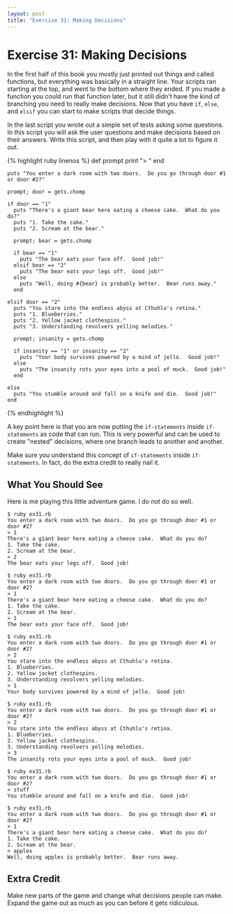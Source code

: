 ```yaml
---
layout: post
title: "Exercise 31: Making Decisions"
---
```

# Exercise 31: Making Decisions

In the first half of this book you mostly just printed out things and called functions, but everything was basically in a straight line. Your scripts ran starting at the top, and went to the bottom where they ended. If you made a function you could run that function later, but it still didn't have the kind of branching you need to really make decisions. Now that you have `if`, `else`, and `elsif` you can start to make scripts that decide things.

In the last script you wrote out a simple set of tests asking some questions. In this script you will ask the user questions and make decisions based on their answers. Write this script, and then play with it quite a lot to figure it out.

{% highlight ruby linenos %}
    def prompt
      print "> "
    end
    
    puts "You enter a dark room with two doors.  Do you go through door #1 or door #2?"
    
    prompt; door = gets.chomp
    
    if door == "1"
      puts "There's a giant bear here eating a cheese cake.  What do you do?"
      puts "1. Take the cake."
      puts "2. Scream at the bear."
    
      prompt; bear = gets.chomp
    
      if bear == "1"
        puts "The bear eats your face off.  Good job!"
      elsif bear == "2"
        puts "The bear eats your legs off.  Good job!"
      else
        puts "Well, doing #{bear} is probably better.  Bear runs away."
      end
    
    elsif door == "2"
      puts "You stare into the endless abyss at Cthuhlu's retina."
      puts "1. Blueberries."
      puts "2. Yellow jacket clothespins."
      puts "3. Understanding revolvers yelling melodies."
    
      prompt; insanity = gets.chomp 
    
      if insanity == "1" or insanity == "2"
        puts "Your body survives powered by a mind of jello.  Good job!"
      else
        puts "The insanity rots your eyes into a pool of muck.  Good job!"
      end
    
    else
      puts "You stumble around and fall on a knife and die.  Good job!"
    end
{% endhighlight %}

A key point here is that you are now putting the `if-statements` *inside* `if-statements` as code that can run. This is very powerful and can be used to create "nested" decisions, where one branch leads to another and another.

Make sure you understand this concept of `if-statements` inside `if-statements`. In fact, do the extra credit to really nail it.

## What You Should See
Here is me playing this little adventure game. I do not do so well.

    $ ruby ex31.rb
    You enter a dark room with two doors.  Do you go through door #1 or door #2?
    > 1
    There's a giant bear here eating a cheese cake.  What do you do?
    1. Take the cake.
    2. Scream at the bear.
    > 2
    The bear eats your legs off.  Good job!
    
    $ ruby ex31.rb 
    You enter a dark room with two doors.  Do you go through door #1 or door #2?
    > 1
    There's a giant bear here eating a cheese cake.  What do you do?
    1. Take the cake.
    2. Scream at the bear.
    > 1
    The bear eats your face off.  Good job!
    
    $ ruby ex31.rb 
    You enter a dark room with two doors.  Do you go through door #1 or door #2?
    > 2
    You stare into the endless abyss at Cthuhlu's retina.
    1. Blueberries.
    2. Yellow jacket clothespins.
    3. Understanding revolvers yelling melodies.
    > 1
    Your body survives powered by a mind of jello.  Good job!
    
    $ ruby ex31.rb 
    You enter a dark room with two doors.  Do you go through door #1 or door #2?
    > 2
    You stare into the endless abyss at Cthuhlu's retina.
    1. Blueberries.
    2. Yellow jacket clothespins.
    3. Understanding revolvers yelling melodies.
    > 3
    The insanity rots your eyes into a pool of muck.  Good job!
    
    $ ruby ex31.rb
    You enter a dark room with two doors.  Do you go through door #1 or door #2?
    > stuff
    You stumble around and fall on a knife and die.  Good job!
    
    $ ruby ex31.rb 
    You enter a dark room with two doors.  Do you go through door #1 or door #2?
    > 1
    There's a giant bear here eating a cheese cake.  What do you do?
    1. Take the cake.
    2. Scream at the bear.
    > apples
    Well, doing apples is probably better.  Bear runs away.

## Extra Credit

Make new parts of the game and change what decisions people can make. Expand the game out as much as you can before it gets ridiculous.
